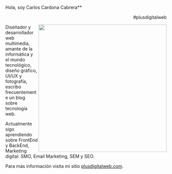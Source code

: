 Hola, soy Carlos Cardona Cabrera**

<div align="right">

#plusdigitalweb

</div>

<img width="400" height="auto" align="right" src="https://ml9hggmtucmd.i.optimole.com/SjKSbjY._ZSf~1c055/w:auto/h:auto/q:auto/https://www.plusdigitalweb.com/wp-content/uploads/2020/01/web-diseno.jpg">

Diseñador y desarrollador web multimedia, amante de la informática y el mundo tecnológico, diseño gráfico, UI/UX y fotografía, escribo frecuentemente un blog sobre tecnología web.

Actualmente sigo aprendiendo sobre FrontEnd y BackEnd, Marketing digital: SMO, Email Marketing, SEM y SEO.

Para más información visita mi sitio <a href="https://plusdigitalweb.com" target="_blank" rel="noopener">plusdigitalweb.com</a>.

